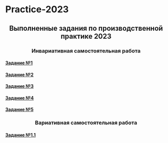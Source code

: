 # Practice-2023

<h2 align="center">Выполненные задания по производственной практике 2023</h2>
<h3 align="center">Инвариативная самостоятельная работа</h3>
<h4><a href="https://github.com/Dm1trylbdv/Practice-2023/blob/f0ccaa44eb2e91d25d8152fdeccb783fd5b20cd1/%D0%97%D0%B0%D0%B4%D0%B0%D0%BD%D0%B8%D1%8F/%D0%97%D0%B0%D0%B4%D0%B0%D0%BD%D0%B8%D0%B5%20%E2%84%961.%20%D0%9E%D0%B7%D0%BD%D0%B0%D0%BA%D0%BE%D0%BC%D0%B8%D1%82%D1%8C%D1%81%D1%8F%20%D1%81%20%D0%B8%D0%BD%D1%84%D1%80%D0%B0%D1%81%D1%82%D1%80%D1%83%D0%BA%D1%82%D1%83%D1%80%D0%BE%D0%B8%CC%86%20%D0%B8%20%D1%81%D0%B8%D1%81%D1%82%D0%B5%D0%BC%D0%BD%D1%8B%D0%BC%20%D0%BF%D1%80%D0%BE%D0%B3%D1%80%D0%B0%D0%BC%D0%BC%D0%BD%D1%8B%D0%BC%20%D0%BE%D0%B1%D0%B5%D1%81%D0%BF%D0%B5%D1%87%D0%B5%D0%BD%D0%B8%D0%B5%D0%BC%20%20%D0%93%D0%91%D0%9E%D0%A3%20%D0%A1%D1%80%D0%B5%D0%B4%D0%BD%D0%B5%D0%B8%CC%86%20%D0%BE%D0%B1%D1%89%D0%B5%D0%BE%D0%B1%D1%80%D0%B0%D0%B7%D0%BE%D0%B2%D0%B0%D1%82%D0%B5%D0%BB%D1%8C%D0%BD%D0%BE%D0%B8%CC%86%20%D1%88%D0%BA%D0%BE%D0%BB%D1%8B%20%E2%84%96%2080..pdf" target="_blank">Задание №1</a></h4>
<h4><a href="https://github.com/Dm1trylbdv/Practice-2023/blob/main/Задания/Задание%20№2.%20Изучить%20операционную%20систему%20Astra%20Linux.pdf" target="_blank">Задание №2</a></h4>
<h4><a href="https://github.com/Dm1trylbdv/Practice-2023/blob/f0ccaa44eb2e91d25d8152fdeccb783fd5b20cd1/%D0%97%D0%B0%D0%B4%D0%B0%D0%BD%D0%B8%D1%8F/%D0%97%D0%B0%D0%B4%D0%B0%D0%BD%D0%B8%D0%B5%20%E2%84%963.%20%D0%A1%D0%BE%D0%B7%D0%B4%D0%B0%D0%BD%D0%B8%D0%B5%20%D1%83%D1%81%D1%82%D0%B0%D0%BD%D0%BE%D0%B2%D0%BE%D1%87%D0%BD%D0%BE%D0%B3%D0%BE%20%D0%BD%D0%BE%D1%81%D0%B8%D1%82%D0%B5%D0%BB%D1%8F%20%D1%81%20%D0%BE%D0%BF%D0%B5%D1%80%D0%B0%D1%86%D0%B8%D0%BE%D0%BD%D0%BD%D0%BE%D0%B8%CC%86%20%D1%81%D0%B8%D1%81%D1%82%D0%B5%D0%BC%D0%BE%D0%B8%CC%86%20Astra%20Linux.pdf" target="_blank">Задание №3</a></h4>
<h4><a href="https://github.com/Dm1trylbdv/Practice-2023/blob/f0ccaa44eb2e91d25d8152fdeccb783fd5b20cd1/%D0%97%D0%B0%D0%B4%D0%B0%D0%BD%D0%B8%D1%8F/%D0%97%D0%B0%D0%B4%D0%B0%D0%BD%D0%B8%D0%B5%20%E2%84%964%20%D0%9F%D1%80%D0%BE%D0%B2%D0%B5%D1%81%D1%82%D0%B8%20%D1%83%D1%81%D1%82%D0%B0%D0%BD%D0%BE%D0%B2%D0%BA%D1%83%20%D0%B8%20%D0%BF%D0%B5%D1%80%D0%B2%D0%BE%D0%BD%D0%B0%D1%87%D0%B0%D0%BB%D1%8C%D0%BD%D1%83%D1%8E%20%D0%BD%D0%B0%D1%81%D1%82%D1%80%D0%BE%D0%B8%CC%86%D0%BA%D1%83%20%D0%9E%D0%A1%20Astra%20Linux%20%D0%BD%D0%B0%20%D0%BF%D0%B5%D1%80%D1%81%D0%BE%D0%BD%D0%B0%D0%BB%D1%8C%D0%BD%D1%8B%D0%B5%20%D0%BA%D0%BE%D0%BC%D0%BF%D1%8C%D1%8E%D1%82%D0%B5%D1%80%D1%8B%20%D0%B8%20%D1%8D%D0%BB%D0%B5%D0%BA%D1%82%D1%80%D0%BE%D0%BD%D0%BD%D1%8B%D0%B5%20%D0%B4%D0%BE%D1%81%D0%BA%D0%B8%20%D0%B2%20%D0%93%D0%91%D0%9E%D0%A3%20%D0%A1%D1%80%D0%B5%D0%B4%D0%BD%D0%B5%D0%B8%CC%86%20%D0%BE%D0%B1%D1%89%D0%B5%D0%BE%D0%B1%D1%80%D0%B0%D0%B7%D0%BE%D0%B2%D0%B0%D1%82%D0%B5%D0%BB%D1%8C%D0%BD%D0%BE%D0%B8%CC%86%20%D1%88%D0%BA%D0%BE%D0%BB%D0%B5%20%E2%84%96%2080.pdf" target="_blank">Задание №4</a></h4>
<h4><a href="https://github.com/Dm1trylbdv/Practice-2023/tree/main/script" target="_blank">Задание №5</a> </h4>

<h3 align="center">Вариативная самостоятельная работа</h3>
<h4><a href="https://github.com/Dm1trylbdv/Practice-2023/blob/cb6f907fe023d92458fa557b5c06e25f946515d7/%D0%97%D0%B0%D0%B4%D0%B0%D0%BD%D0%B8%D1%8F/%D0%97%D0%B0%D0%B4%D0%B0%D0%BD%D0%B8%D0%B5%20%E2%84%962.1%20%D0%9E%D0%B1%D1%81%D0%BB%D1%83%D0%B6%D0%B8%D0%B2%D0%B0%D0%BD%D0%B8%D0%B5%20%D1%81%D0%B8%D1%81%D1%82%D0%B5%D0%BC%D1%8B%20%D0%BE%D1%85%D0%BB%D0%B0%D0%B6%D0%B4%D0%B5%D0%BD%D0%B8%D1%8F%20%D1%83%20%D0%BF%D0%B5%D1%80%D1%81%D0%BE%D0%BD%D0%B0%D0%BB%D1%8C%D0%BD%D1%8B%D1%85%20%D0%BA%D0%BE%D0%BC%D0%BF%D1%8C%D1%8E%D1%82%D0%B5%D1%80%D0%BE%D0%B2%20%D0%B2%20%D0%93%D0%91%D0%9E%D0%A3%20%D0%A1%D1%80%D0%B5%D0%B4%D0%BD%D0%B5%D0%B8%CC%86%20%D0%BE%D0%B1%D1%89%D0%B5%D0%BE%D0%B1%D1%80%D0%B0%D0%B7%D0%BE%D0%B2%D0%B0%D1%82%D0%B5%D0%BB%D1%8C%D0%BD%D0%BE%D0%B8%CC%86%20%D1%88%D0%BA%D0%BE%D0%BB%D0%B5%20%E2%84%96%2080.pdf" target="_blank">Задание №1.1</a> </h4>
